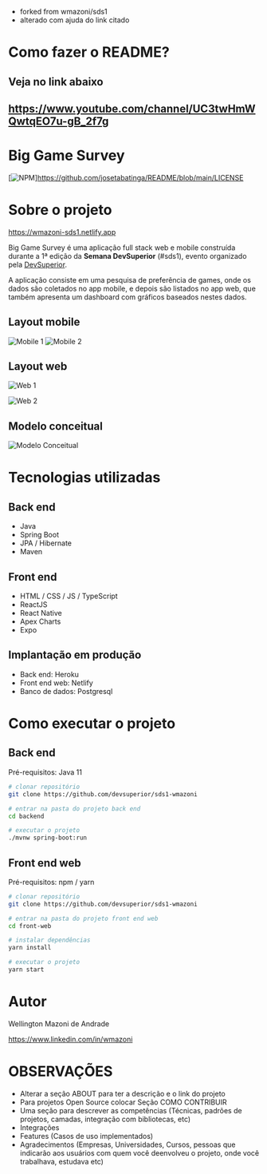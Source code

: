 - forked from wmazoni/sds1
- alterado com ajuda do link citado

# Como fazer o README? 
## Veja no link abaixo
## https://www.youtube.com/channel/UC3twHmWQwtqEO7u-gB_2f7g

# Big Game Survey 
[![NPM](https://img.shields.io/npm/l/react)]https://github.com/josetabatinga/README/blob/main/LICENSE 

# Sobre o projeto

https://wmazoni-sds1.netlify.app

Big Game Survey é uma aplicação full stack web e mobile construída durante a 1ª edição da **Semana DevSuperior** (#sds1), evento organizado pela [DevSuperior](https://devsuperior.com "Site da DevSuperior").

A aplicação consiste em uma pesquisa de preferência de games, onde os dados são coletados no app mobile, e depois são listados no app web, que também apresenta um dashboard com gráficos baseados nestes dados.

## Layout mobile
![Mobile 1](https://github.com/acenelio/assets/raw/main/sds1/mobile1.png) ![Mobile 2](https://github.com/acenelio/assets/raw/main/sds1/mobile2.png)

## Layout web
![Web 1](https://github.com/acenelio/assets/raw/main/sds1/web1.png)

![Web 2](https://github.com/acenelio/assets/raw/main/sds1/web2.png)

## Modelo conceitual
![Modelo Conceitual](https://github.com/acenelio/assets/raw/main/sds1/modelo-conceitual.png)

# Tecnologias utilizadas
## Back end
- Java
- Spring Boot
- JPA / Hibernate
- Maven
## Front end
- HTML / CSS / JS / TypeScript
- ReactJS
- React Native
- Apex Charts
- Expo
## Implantação em produção
- Back end: Heroku
- Front end web: Netlify
- Banco de dados: Postgresql

# Como executar o projeto

## Back end
Pré-requisitos: Java 11

```bash
# clonar repositório
git clone https://github.com/devsuperior/sds1-wmazoni

# entrar na pasta do projeto back end
cd backend

# executar o projeto
./mvnw spring-boot:run
```

## Front end web
Pré-requisitos: npm / yarn

```bash
# clonar repositório
git clone https://github.com/devsuperior/sds1-wmazoni

# entrar na pasta do projeto front end web
cd front-web

# instalar dependências
yarn install

# executar o projeto
yarn start
```

# Autor

Wellington Mazoni de Andrade

https://www.linkedin.com/in/wmazoni

# OBSERVAÇÕES
- Alterar a seção ABOUT para ter a descrição e o link do projeto
- Para projetos Open Source colocar Seção COMO CONTRIBUIR
- Uma seção para descrever as competências (Técnicas, padrões de projetos, camadas, integração com bibliotecas, etc)
- Integrações
- Features (Casos de uso implementados)
- Agradecimentos (Empresas, Universidades, Cursos, pessoas que indicarão aos usuários com quem você deenvolveu o projeto, onde você trabalhava, estudava etc)
